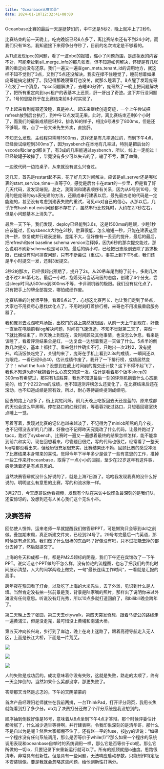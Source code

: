 ```yaml
---
title: "Oceanbase比赛实录"
date: 2024-01-10T12:32:41+08:00
---
```

Oceanbase比赛的最后一天是挺梦幻的，中午还是5秒2，晚上就冲上了2秒9。

比赛结束的前一天晚上，吃完晚饭已经8点多了，离比赛结束还有不到24小时。而我们只有18名，我知道接下来得争分夺秒了，目前的名次肯定是不够看的。

从11点发现tpcc的问题，看了一波obd的报错，缩小了问题范围，是虚拟表的内容不对，可能牵扯到all_merge_info的那几张表，但不知道如何解决，怀疑是有几张表的重定向没有还原。我们一遍又一遍查gen_meta_tenant_id的调用地方，就这样不知不觉到了3点，又到了5点还没解决。我实在撑不住睡觉了，睡前想着如果庞哥能搞定就好了。我记得那晚寝室灯也没关，就那么睡着了。8点醒了发现庞哥7点发了一个消息，“tpcc问题解决了，去睡40分钟”，庞哥熬了一晚上把问题解决了，把所有重定向到sys租户的表基本上还原，肝一肝出了奇迹。这下并行没问题了。1号的思路终于在比赛结束前6小时实现了。

早上起来看到庞哥还没睡，真是神人。起床来继续创造奇迹，一个上午尝试把refresh放到后台执行，到中午12点发现无果。此时，离比赛结束还剩6个小时了，而我们的最新成绩是5秒2，排名16的样子，相比6号进步了800ms，但是还不够啊，唉，点了一份大米先生外卖，直接肝。

不知怎么发现，主线程只需睡1500ms，这样还是有几率通过的，而到下午4点，已经尝试缩短到300ms了，因为sysbench在本地有几率过，特别是把后台的vscode和clangd都关了，有3成的几率能通过sysbench，所以，线上一定能过！已经破罐子破摔了，毕竟没有多少可以失去的了，输了不亏，赢了血赚。

一边改代码一边拍桌子，从来就没有这么兴奋过。

这几天，首先是restart起不来，花了好几天时间解决，应该是all_server还是哪张表的start_service_time一直等于0，感觉是后台卡在start的一步里，但是看了好几天代码，没发现端倪。总之，我猜测和建表顺序有关系，因为从9号到10号，使用的是庞哥的sys表先建的方法，还原成串行建表以后，最先最古老的代码是一定能跑的，甚至没有考虑到建表失败的重试，可见ob对自己的信心。从那以后，几乎所有hash not exist问题都不存在了，虽然串行比较耗时，大约在2.7秒左右，但是小问题基本上消失了。

最后一天下午，我们发现，deploy已经能到3.6s，这是1500ms的睡眠，少睡1秒应该能过，但sysbench大约在31秒，胜算很低，怎么缩短一秒，只能在建表这里挤一挤，恢复成并行建表逻辑，差距不大，但好像有一丢丢的提升，最后的最后，把refresh和set baseline schema version注释掉，因为6秒的那次提交能过，那么说明不刷新schema也是可以的。最后的俩小时，已经把日志级别去除了追求极限，已经没有时间排查问题，只有不断尝试（重试）。事实上到下午5点，我们还是半小时提交一发，还剩3发提交。

3秒2的那次，已经很超出预期了，提升了2s，从20吊车尾到稳了前十。多刷几次也不过2.9s第七名。最后一小时，抱着死马当活马医的态度，创建了4个分支，尝试sleep时间从500ms到300ms不等，卡评测机器的极限。我们没有优化点了，只有把手上的牌全部提交，哪怕成绩作废。

比赛结束的时候很平静，看着6点过了，心想这比赛再长，也让我们走到了终点，大家也不用费尽心思找优化点了，不用时刻盯着排行榜，来哥也不用凌晨重启服务器了。

我和庞哥去龙湖吃鸡汤饭，出校门的路上突然就很困，从前一天上午到现在，好像一直坐在电脑前看log解决问题，时间在飞速流逝，不知不觉就第二天了，突然一下就比赛结束了，昨天晚上到现在，没时间顾及其他事情，也没怎么休息，看来是该睡了，看着评测结果全是红，一边复盘一边想着我这一天做了什么。5点半的倒数几次提交，基本上都挂了。看来健壮性确实不行，只跑出一次3秒2，没有提升。鸡汤饭快吃完了，关键的来了，庞哥在手机上看到2.3s的成绩，一瞬间还以为眼花，一看已经6点40，估计成绩作废了，我开了一下排行榜，成绩居然变了？！what the fuck？没想到在截止时间前的提交还计数？这下不得不起飞了，我也不知道5点51我抱着什么心态交的这一发，估计是看着那个版本sleep的300ms有希望过，那只有1成胜算，我也不知道最后一刻的评测机抱着什么心态跑完的，给了个2222ms的成绩，也不知道测评榜怎么还变化了，在比赛结束后还在滚动。也不知道成绩是否有效，所以，耐心等待最终提测成绩吧。

回去的路上7点多了，街上霓虹闪烁，前几天晚上吃饭回去天还是蓝的，原来成都的天也会这么早黑啊。停在路口的红绿灯前，等着蓉2驶过路口，只想着回寝室快点睡上一觉。

写着写着，发现对比赛的记忆也越来越淡了，不记得为了miniob所熬的几个夜，也不记得没去听的几门课，好像也不记得昨天究竟改了什么代码，让最终跑过了tpcc，跑过了sysbench。比赛时一遍又一遍想着最终的结果怎样怎样，能不能拿到前六和实习，现在回想看来，尽管题目很烂，写的代码也很烂，经常看了一整天log啥都没看出来，但经历很充足很充实，比赛结果还不赖，回顾比赛的感受冲淡了比赛结果本身带来的喜悦。觉得今年下半年多少是做了一些有意思的工作，推掉一些工作来肝oceanbase，取得了一点小小的回报，至少在22岁这年有这件事，感觉活着还是有点意思的。

当然决赛答辩就没什么好说的了，就是上海7日游了。哈哈我发现我真的没什么好说的。明明这么有意思的比赛，写的和流水账一样。



3月27日，今天庞哥说他看视频，发现有个队在采访中说印象最深刻的是我们队，还蛮惊讶的，没想到还有人关心我们这个无名小卒。

## 决赛答辩
回忆使人憔悴，运来老师一早就提醒我们做答辩PPT，可是懒狗只会等到ddl之前做。叠加期末周，真正新建文件夹，已经到24号了。29号考完最后一门英语，那时候是有点慌的。我们做了什么很棒的东西吗？好像没有吧，只不过把能去掉的部分去掉了，然后就提交了。

上海的冬天和成都一样，都是PM2.5超标的阴霾，我们下午还在宾馆改了一下午PPT。说实话这个PPT做的不怎么样，没有惊艳的流程图，也忘了把我们的优化时间展示清楚，人大的同学两晚上做完，一句“最长连续工作时间”，一看就是汇报的高手。

跨年夜在豫园看了灯会，以及吃了上海的大米先生，去了外滩，见识到什么是人墙。当然肯定没有拍一张前景是我，背景是陆家嘴的照片，那样出了说明你来过外滩没有任何意思。听说没有灯光秀，所以10点多就打道回府了，和bilibili晚会跨年了。

第二天晚上去了张园，第三天去citywalk，第四天突发奇想，跟着马督公的路线走一遍黄浦江，但是没走完，最可惜没上黄埔和南浦大桥。

第五天冲向长兴岛，步行到了岸边，晚上在岛上迷路了，跟着高德导航走入无人区，上面是长江大桥，下面是一片荒芜。

![](https://r2.csapp.fun/2024/04/1713503437455.jpg)

![](https://r2.csapp.fun/2024/04/1712718817462.jpg)

![](https://r2.csapp.fun/2024/04/1712719120358.jpg)



人的失败是成功后的。成功意味着你没有失败，这就是失败，路走的太顺了，终有一天会摔倒的。当然如果什么奖都没拿，那更失败了。



答辩那天当然是忐忑的。下午的天阴蒙蒙的

首席产品经理阳老师就坐在我前两排，一台ThinkPad，打开评分网页，我用长焦就能看到打了多少分。ob为了决赛打分还做了个评分系统是我没想到的。

顺序抽到倒数好像是16号，意味着从8点坐到下午4点才答辩。那个时候评委估计都听腻了，什么减少选举等待啊，并行建表啊。令我印象深刻的是清华哥，那什么不是自以为是呢？然后大家都绷不住了。还有赵一平的fuse，按jyy的话说：“如果一个程序没有任何系统调用，那么是否等价于while(1)”?那么如果一个程序的系统调用表现和oceanbase自举时的系统调用一样，那么它是否等价于ob呢。那么它所做的一切io，只要记录下来重新运行就可以了。所有的瓶颈就是io速度。思路很清晰，非常具有创新性。但是具有一些问题，无法响应启动参数，只能制作特定版本安装镜像。要是我就会忽略这些问题，给他创新性打满分。









